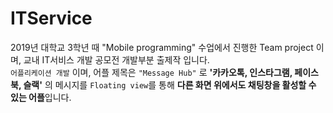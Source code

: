 # ITService
2019년 대학교 3학년 때 "Mobile programming" 수업에서 진행한 Team project 이며, 교내 IT서비스 개발 공모전 개발부분 출제작 입니다.
<br>`어플리케이션 개발` 이며, 어플 제목은 `"Message Hub"` 로 **'카카오톡, 인스타그램, 페이스북, 슬랙'** 의 메시지를 `Floating view`를 통해 **다른 화면 위에서도 채팅창을 활성할 수 있는 어플**입니다.
